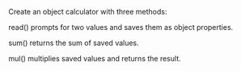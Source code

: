 Create an object calculator with three methods:

read() prompts for two values and saves them as object properties.

sum() returns the sum of saved values.

mul() multiplies saved values and returns the result.
